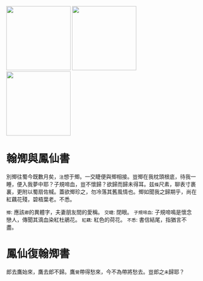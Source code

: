 [//]: # (scanned texts)
<img src="http://library.ctext.org/s1890343/s1890343_0200.png" width="170">
<img src="http://library.ctext.org/s1890343/s1890343_0199.png" width="170">
<img src="http://library.ctext.org/s1890343/s1890343_0198.png" width="170">

[//]: # (texts)
# 翰𡖖與鳳仙書
別𡖖往蜀今既數月矣，`注`想于𡖖。一交睫便與𡖖相接。豈𡖖在我枕頭根底，待我一睡，便入我夢中耶？子規啼血，豈不懷歸？欲歸而歸未得耳。兹`條`尺素，聊表寸裹裏，更附以蜀扇佐椷。蓋欲𡖖珍之，勿冷落其舊風情也。𡖖如聞我之歸期乎，尚在紅藕花殘，碧梧葉老。不悉。

`𡖖`: 應該`卿`的異體字，夫妻朋友間的愛稱。
`交睫`: 閉眼。
`子規啼血`: 子規啼鳴是懷念戀人，傳聞其滴血染紅杜鵑花。
`紅藕`: 紅色的荷花。
`不悉`: 書信結尾，指猶言不盡。

# 鳳仙復翰𡖖書
郎去鷹始來，鷹去郎不歸。鷹`覺`帶得愁來，今不為帶將愁去。豈郎之`未`歸耶？